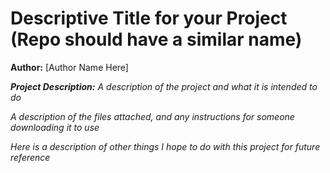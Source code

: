 # Descriptive Title for your Project (Repo should have a similar name)

**Author:** [Author Name Here]

__*Project Description:*__
*A description of the project and what it is intended to do*

*A description of the files attached, and any instructions for someone downloading it to use*

*Here is a description of other things I hope to do with this project for future reference*
